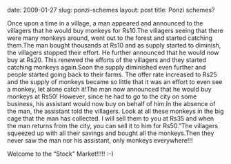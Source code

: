 date: 2009-01-27
slug: ponzi-schemes
layout: post
title: Ponzi schemes?


<p>Once upon a time in a village, a man appeared and announced to the villagers that he would buy monkeys for Rs10.The villagers seeing that there were many monkeys around, went out to the forest and started catching them.The man bought thousands at Rs10 and as supply started to diminish, the villagers stopped their effort. He further announced that he would now buy at Rs20. This renewed the efforts of the villagers and they started catching monkeys again.Soon the supply diminished even further and people started going back to their farms. The offer rate increased to Rs25 and the supply of monkeys became so little that it was an effort to even see a monkey, let alone catch it!The man now announced that he would buy monkeys at Rs50! However, since he had to go to the city on some business, his assistant would now buy on behalf of him.In the absence of the man, the assistant told the villagers. Look at all these monkeys in the big cage that the man has collected. I will sell them to you at Rs35 and when the man returns from the city, you can sell it to him for Rs50.&#8221;The villagers squeezed up with all their savings and bought all the monkeys.Then they never saw the man nor his assistant, only monkeys everywhere!!!</p>

<p>Welcome to the &#8220;Stock&#8221; Market!!!!! :-)</p>
